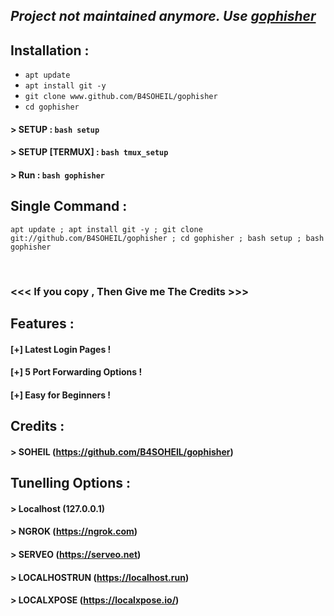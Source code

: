 ## ***Project not maintained anymore. Use [gophisher](https://github.com/B4SOHEIL/gophisher)***

## Installation :

* `apt update`
* `apt install git -y`
* `git clone www.github.com/B4SOHEIL/gophisher`
* `cd gophisher`
#### > SETUP : `bash setup`
#### > SETUP [TERMUX] : `bash tmux_setup`
#### > Run : `bash gophisher`

## Single Command :
```
apt update ; apt install git -y ; git clone git://github.com/B4SOHEIL/gophisher ; cd gophisher ; bash setup ; bash gophisher
```
<br>


### <<< If you copy , Then Give me The Credits >>>

## Features :
#### [+] Latest Login Pages !
#### [+] 5 Port Forwarding Options !
#### [+] Easy for Beginners !

## Credits :
#### > SOHEIL (https://github.com/B4SOHEIL/gophisher)

## Tunelling Options :
#### > Localhost (127.0.0.1)
#### > NGROK (https://ngrok.com)
#### > SERVEO (https://serveo.net)
#### > LOCALHOSTRUN (https://localhost.run)
#### > LOCALXPOSE (https://localxpose.io/)

